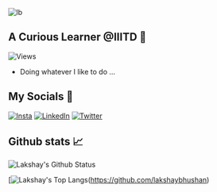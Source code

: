 ![lb](https://i.imgur.com/PDmcUKG.png)

## A Curious Learner @IIITD 🏫

![Views](https://komarev.com/ghpvc/?username=lakshaybhushan&style=flat-square&color=09c4b6)

- Doing whatever I like to do ...

## My Socials 👥
<a href="https://www.instagram.com/lakshaybhushan"><img alt="Insta" src="https://img.shields.io/badge/Instagram-%23E4405F.svg?style=for-the-badge&logo=Instagram&logoColor=white"></a>
<a href="https://www.linkedin.com/in/lakshay-bhushan-42209920a/"><img alt="LinkedIn" src="https://img.shields.io/badge/linkedin-%230077B5.svg?style=for-the-badge&logo=linkedin&logoColor=white"></a>
<a href="https://www.twitter.com/lakshaybhushan"><img alt="Twitter" src="https://img.shields.io/badge/Twitter-%231DA1F2.svg?style=for-the-badge&logo=Twitter&logoColor=white"></a>

## Github stats 📈
![Lakshay's Github Status](https://github-readme-stats.vercel.app/api?username=lakshaybhushan&show_icons=true&theme=gotham&hide=contribs,prs)

[![Lakshay's Top Langs](https://github-readme-stats.vercel.app/api/top-langs/?username=lakshaybhushan&theme=gotham&layout=compact&langs_count=8)(https://github.com/lakshaybhushan)

<!---
## My Latest Project 🆕
### Greeney. (A Visual Studio Code colour theme)
#### Click the icon to download 👇
<a href="https://marketplace.visualstudio.com/items?itemName=LakshayBhushan.greeney-theme&ssr=false#overview"><img alt="Greeney" src="https://github.com/lakshaybhushan/greeney-theme/blob/main/Images/Greeney.png" height ="150" width = "150"></a>

## If you like my work :)

##### Support me by buying me a coffee ☕️

<a href="https://www.buymeacoffee.com/lakshaybhushan"><img alt="BMAC" src="https://img.shields.io/badge/Buy%20Me%20a%20Coffee-ffdd00?style=for-the-badge&logo=buy-me-a-coffee&logoColor=black"></a>

---!>
